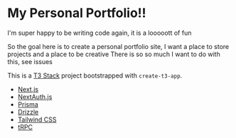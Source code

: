 # My Personal Portfolio!!

I'm super happy to be writing code again, it is a looooott of fun

So the goal here is to create a personal portfolio site, I want a place to store projects and a place to be creative
There is so so much I want to do with this, see issues

This is a [T3 Stack](https://create.t3.gg/) project bootstrapped with `create-t3-app`.

- [Next.js](https://nextjs.org)
- [NextAuth.js](https://next-auth.js.org)
- [Prisma](https://prisma.io)
- [Drizzle](https://orm.drizzle.team)
- [Tailwind CSS](https://tailwindcss.com)
- [tRPC](https://trpc.io)
